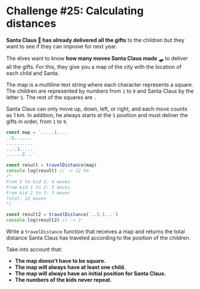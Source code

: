 # Challenge #25: Calculating distances

**Santa Claus 🎅 has already delivered all the gifts** to the children but they want to see if they can improve for next year.

The elves want to know **how many moves Santa Claus made 🛷** to deliver all the gifts. For this, they give you a map of the city with the location of each child and Santa.

The map is a multiline text string where each character represents a square. The children are represented by numbers from `1` to `9` and Santa Claus by the letter `S`. The rest of the squares are `.`

Santa Claus can only move up, down, left, or right, and each move counts as 1 km. In addition, he always starts at the `S` position and must deliver the gifts in order, from `1` to `9`.

```js
const map = `.....1....
..S.......
..........
....3.....
......2...`

const result = travelDistance(map)
console.log(result) // -> 12 km
/*
From S to kid 1: 4 moves
From kid 1 to 2: 5 moves
From kid 2 to 3: 3 moves
Total: 12 moves
*/

const result2 = travelDistance(`..S.1...`)
console.log(result2) // -> 2
```

Write a `travelDistance` function that receives a map and returns the total distance Santa Claus has traveled according to the position of the children.

Take into account that:

- **The map doesn't have to be square.**
- **The map will always have at least one child.**
- **The map will always have an initial position for Santa Claus.**
- **The numbers of the kids never repeat.**
